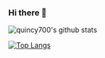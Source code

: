 ### Hi there 👋

![quincy700's github stats](https://github-readme-stats.vercel.app/api?username=quincy700&theme=vue&show_icons=true)

[![Top Langs](https://github-readme-stats.vercel.app/api/top-langs/?username=quincy700&layout=compact&theme=vue)](https://github.com/flamywhale/github-readme-stats)


<!--
**flamywhale/flamywhale** is a ✨ _special_ ✨ repository because its `README.md` (this file) appears on your GitHub profile.

Here are some ideas to get you started:

- 🔭 I’m currently working on ...
- 🌱 I’m currently learning ...
- 👯 I’m looking to collaborate on ...
- 🤔 I’m looking for help with ...
- 💬 Ask me about ...
- 📫 How to reach me: ...
- 😄 Pronouns: ...
- ⚡ Fun fact: ...
-->
